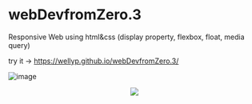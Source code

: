 # webDevfromZero.3
Responsive Web using html&amp;css (display property, flexbox, float, media query)

try it -> https://wellyp.github.io/webDevfromZero.3/

![image](https://github.com/Wellyp/webDevfromZero.3/assets/26911908/54d2b1e0-5625-4e01-9982-59b7f152cda7)

<div style="text-align:center"><img src="![phone](https://github.com/Wellyp/webDevfromZero.3/assets/26911908/aa8279bd-cbef-40f4-b1d1-dc3bf173a811)" /></div>


